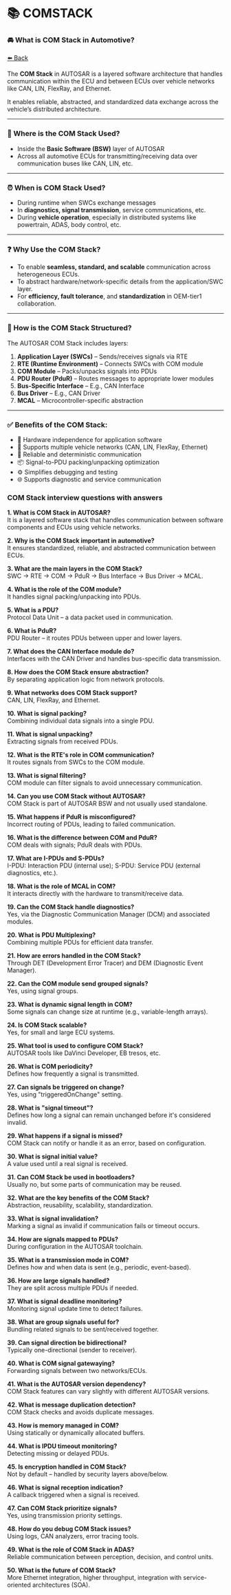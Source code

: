 # 📚 COMSTACK 

### 🚘 What is COM Stack in Automotive?
<a class="back-sidebar-btn" href="javascript:history.back()">⬅️ Back</a>

The **COM Stack** in AUTOSAR is a layered software architecture that handles communication within the ECU and between ECUs over vehicle networks like CAN, LIN, FlexRay, and Ethernet.

It enables reliable, abstracted, and standardized data exchange across the vehicle’s distributed architecture.

---

### 📍 Where is the COM Stack Used?

- Inside the **Basic Software (BSW)** layer of AUTOSAR
- Across all automotive ECUs for transmitting/receiving data over communication buses like CAN, LIN, etc.

---

### ⏰ When is COM Stack Used?

- During runtime when SWCs exchange messages
- In **diagnostics, signal transmission**, service communications, etc.
- During **vehicle operation**, especially in distributed systems like powertrain, ADAS, body control, etc.

---

### ❓ Why Use the COM Stack?

- To enable **seamless, standard, and scalable** communication across heterogeneous ECUs.
- To abstract hardware/network-specific details from the application/SWC layer.
- For **efficiency, fault tolerance**, and **standardization** in OEM-tier1 collaboration.

---

### 🧩 How is the COM Stack Structured?

The AUTOSAR COM Stack includes layers:

1. **Application Layer (SWCs)** – Sends/receives signals via RTE  
2. **RTE (Runtime Environment)** – Connects SWCs with COM module  
3. **COM Module** – Packs/unpacks signals into PDUs  
4. **PDU Router (PduR)** – Routes messages to appropriate lower modules  
5. **Bus-Specific Interface** – E.g., CAN Interface  
6. **Bus Driver** – E.g., CAN Driver  
7. **MCAL** – Microcontroller-specific abstraction  

---

### ✅ Benefits of the COM Stack:

- 🧠 Hardware independence for application software  
- 🚗 Supports multiple vehicle networks (CAN, LIN, FlexRay, Ethernet)  
- 🔄 Reliable and deterministic communication  
- 📦 Signal-to-PDU packing/unpacking optimization  
- ⚙️ Simplifies debugging and testing  
- 🌐 Supports diagnostic and service communication  

### **COM Stack interview questions with answers** 

**1. What is COM Stack in AUTOSAR?**  
It is a layered software stack that handles communication between software components and ECUs using vehicle networks.

**2. Why is the COM Stack important in automotive?**  
It ensures standardized, reliable, and abstracted communication between ECUs.

**3. What are the main layers in the COM Stack?**  
SWC → RTE → COM → PduR → Bus Interface → Bus Driver → MCAL.

**4. What is the role of the COM module?**  
It handles signal packing/unpacking into PDUs.

**5. What is a PDU?**  
Protocol Data Unit – a data packet used in communication.

**6. What is PduR?**  
PDU Router – it routes PDUs between upper and lower layers.

**7. What does the CAN Interface module do?**  
Interfaces with the CAN Driver and handles bus-specific data transmission.

**8. How does the COM Stack ensure abstraction?**  
By separating application logic from network protocols.

**9. What networks does COM Stack support?**  
CAN, LIN, FlexRay, and Ethernet.

**10. What is signal packing?**  
Combining individual data signals into a single PDU.

**11. What is signal unpacking?**  
Extracting signals from received PDUs.

**12. What is the RTE's role in COM communication?**  
It routes signals from SWCs to the COM module.

**13. What is signal filtering?**  
COM module can filter signals to avoid unnecessary communication.

**14. Can you use COM Stack without AUTOSAR?**  
COM Stack is part of AUTOSAR BSW and not usually used standalone.

**15. What happens if PduR is misconfigured?**  
Incorrect routing of PDUs, leading to failed communication.

**16. What is the difference between COM and PduR?**  
COM deals with signals; PduR deals with PDUs.

**17. What are I-PDUs and S-PDUs?**  
I-PDU: Interaction PDU (internal use); S-PDU: Service PDU (external diagnostics, etc.).

**18. What is the role of MCAL in COM?**  
It interacts directly with the hardware to transmit/receive data.

**19. Can the COM Stack handle diagnostics?**  
Yes, via the Diagnostic Communication Manager (DCM) and associated modules.

**20. What is PDU Multiplexing?**  
Combining multiple PDUs for efficient data transfer.

**21. How are errors handled in the COM Stack?**  
Through DET (Development Error Tracer) and DEM (Diagnostic Event Manager).

**22. Can the COM module send grouped signals?**  
Yes, using signal groups.

**23. What is dynamic signal length in COM?**  
Some signals can change size at runtime (e.g., variable-length arrays).

**24. Is COM Stack scalable?**  
Yes, for small and large ECU systems.

**25. What tool is used to configure COM Stack?**  
AUTOSAR tools like DaVinci Developer, EB tresos, etc.

**26. What is COM periodicity?**  
Defines how frequently a signal is transmitted.

**27. Can signals be triggered on change?**  
Yes, using "triggeredOnChange" setting.

**28. What is "signal timeout"?**  
Defines how long a signal can remain unchanged before it's considered invalid.

**29. What happens if a signal is missed?**  
COM Stack can notify or handle it as an error, based on configuration.

**30. What is signal initial value?**  
A value used until a real signal is received.

**31. Can COM Stack be used in bootloaders?**  
Usually no, but some parts of communication may be reused.

**32. What are the key benefits of the COM Stack?**  
Abstraction, reusability, scalability, standardization.

**33. What is signal invalidation?**  
Marking a signal as invalid if communication fails or timeout occurs.

**34. How are signals mapped to PDUs?**  
During configuration in the AUTOSAR toolchain.

**35. What is a transmission mode in COM?**  
Defines how and when data is sent (e.g., periodic, event-based).

**36. How are large signals handled?**  
They are split across multiple PDUs if needed.

**37. What is signal deadline monitoring?**  
Monitoring signal update time to detect failures.

**38. What are group signals useful for?**  
Bundling related signals to be sent/received together.

**39. Can signal direction be bidirectional?**  
Typically one-directional (sender to receiver).

**40. What is COM signal gatewaying?**  
Forwarding signals between two networks/ECUs.

**41. What is the AUTOSAR version dependency?**  
COM Stack features can vary slightly with different AUTOSAR versions.

**42. What is message duplication detection?**  
COM Stack checks and avoids duplicate messages.

**43. How is memory managed in COM?**  
Using statically or dynamically allocated buffers.

**44. What is IPDU timeout monitoring?**  
Detecting missing or delayed PDUs.

**45. Is encryption handled in COM Stack?**  
Not by default – handled by security layers above/below.

**46. What is signal reception indication?**  
A callback triggered when a signal is received.

**47. Can COM Stack prioritize signals?**  
Yes, using transmission priority settings.

**48. How do you debug COM Stack issues?**  
Using logs, CAN analyzers, error tracing tools.

**49. What is the role of COM Stack in ADAS?**  
Reliable communication between perception, decision, and control units.

**50. What is the future of COM Stack?**  
More Ethernet integration, higher throughput, integration with service-oriented architectures (SOA).
